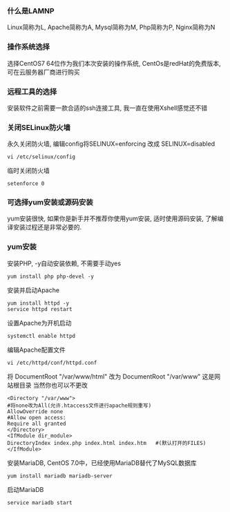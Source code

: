 ### 什么是LAMNP
Linux简称为L, Apache简称为A, Mysql简称为M, Php简称为P, Nginx简称为N

### 操作系统选择
选择CentOS7 64位作为我们本次安装的操作系统, CentOs是redHat的免费版本, 可在云服务器厂商进行购买

### 远程工具的选择
安装软件之前需要一款合适的ssh连接工具, 我一直在使用Xshell感觉还不错

### 关闭SELinux防火墙
永久关闭防火墙, 编辑config将SELINUX=enforcing 改成 SELINUX=disabled
```shell
vi /etc/selinux/config
```
临时关闭防火墙
```shell
setenforce 0
```

### 可选择yum安装或源码安装
yum安装很快, 如果你是新手并不推荐你使用yum安装, 适时使用源码安装, 了解编译安装过程还是非常必要的.

### yum安装

安装PHP, -y自动安装依赖, 不需要手动yes
```shell
yum install php php-devel -y
```

安装并启动Apache
```shell
yum install httpd -y
service httpd restart
```

设置Apache为开机启动
```
systemctl enable httpd
```

编辑Apache配置文件
```
vi /etc/httpd/conf/httpd.conf
```
将 DocumentRoot  "/var/www/html" 改为 DocumentRoot  "/var/www" 这是网站根目录 当然你也可以不更改
```	
<Directory "/var/www">
#将none改为All(允许.htaccess文件进行apache规则重写)
AllowOverride none
#Allow open access:
Require all granted
</Directory>
<IfModule dir_module>
DirectoryIndex index.php index.html index.htm	#(默认打开的FILES)
</IfModule>
```

安装MariaDB, CentOS 7.0中，已经使用MariaDB替代了MySQL数据库
```shell
yum install mariadb mariadb-server
```
启动MariaDB
```
service mariadb start
```
